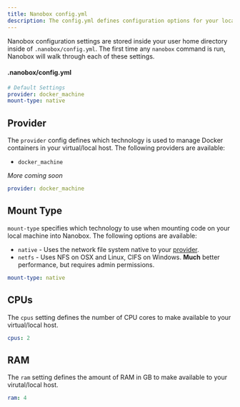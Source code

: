 ```yaml
---
title: Nanobox config.yml
description: The config.yml defines configuration options for your local Nanobox container.
---
```


Nanobox configuration settings are stored inside your user home directory inside of `.nanobox/config.yml`. The first time any `nanobox` command is run, Nanobox will walk through each of these settings.

#### .nanobox/config.yml
```yaml
# Default Settings
provider: docker_machine​
mount-type: native
```

## Provider
The `provider` config defines which technology is used to manage Docker containers in your virtual/local host. The following providers are available:

- `docker_machine`

*More coming soon*

```yaml
provider: docker_machine
```

## Mount Type
`mount-type` specifies which technology to use when mounting code on your local machine into Nanobox. The following options are available:

- `native` - Uses the network file system native to your [provider](#provider).
- `netfs` - Uses NFS on OSX and Linux, CIFS on Windows. **Much** better performance, but requires admin permissions.

```yaml
mount-type: native
```

## CPUs
The `cpus` setting defines the number of CPU cores to make available to your virtual/local host.

```yaml
cpus: 2
```

## RAM
The `ram` setting defines the amount of RAM in GB to make available to your virutal/local host.

```yaml
ram: 4
```
